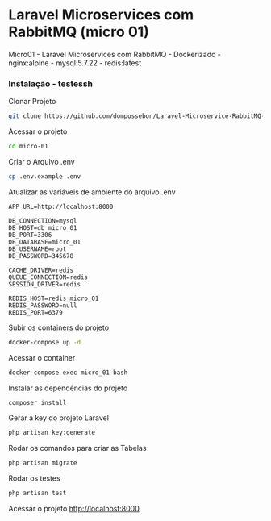 # Laravel Microservices com RabbitMQ (micro 01)
Micro01 - Laravel Microservices com RabbitMQ - Dockerizado - nginx:alpine - mysql:5.7.22 - redis:latest

### Instalação - testessh
Clonar Projeto
```sh
git clone https://github.com/dompossebon/Laravel-Microservice-RabbitMQ-01.git micro-01
```

Acessar o projeto
```sh
cd micro-01
```

Criar o Arquivo .env
```sh
cp .env.example .env
```

Atualizar as variáveis de ambiente do arquivo .env
```dosini
APP_URL=http://localhost:8000

DB_CONNECTION=mysql
DB_HOST=db_micro_01
DB_PORT=3306
DB_DATABASE=micro_01
DB_USERNAME=root
DB_PASSWORD=345678

CACHE_DRIVER=redis
QUEUE_CONNECTION=redis
SESSION_DRIVER=redis

REDIS_HOST=redis_micro_01
REDIS_PASSWORD=null
REDIS_PORT=6379

```

Subir os containers do projeto
```sh
docker-compose up -d
```

Acessar o container
```sh
docker-compose exec micro_01 bash
```

Instalar as dependências do projeto
```sh
composer install
```

Gerar a key do projeto Laravel
```sh
php artisan key:generate
```

Rodar os comandos para criar as Tabelas
```sh
php artisan migrate
```

Rodar os testes
```sh
php artisan test
```

Acessar o projeto
[http://localhost:8000](http://localhost:8000)
